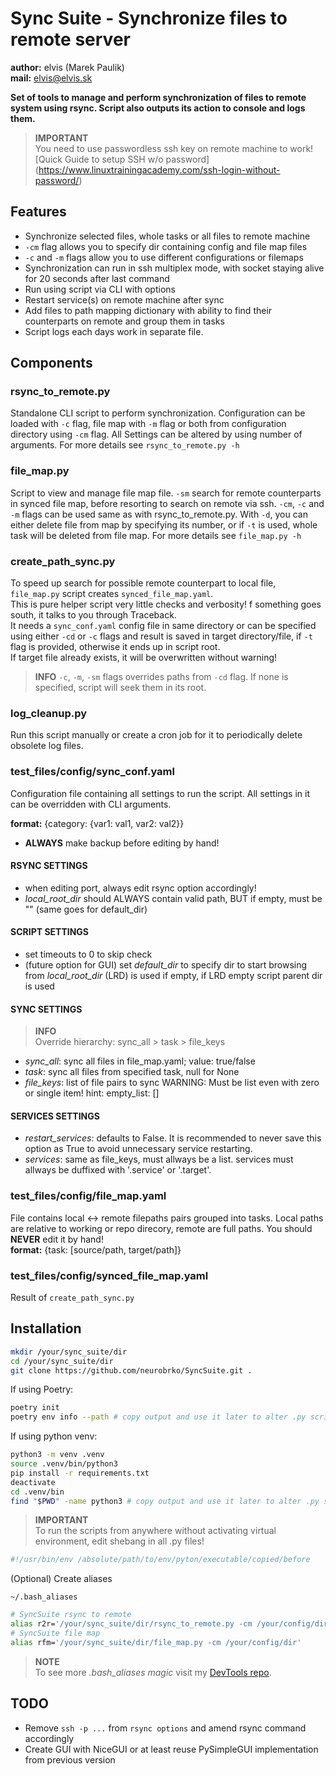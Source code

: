 # Sync Suite - Synchronize files to remote server

**author:** elvis (Marek Paulik)\
**mail:** [elvis@elvis.sk](mailto:elvis@elvis.sk)

**Set of tools to manage and perform synchronization of files to remote
system using rsync. Script also outputs its action to console and logs them.**

> **IMPORTANT**\
> You need to use passwordless ssh key on remote machine to work!
> [Quick Guide to setup SSH w/o password]
> (<https://www.linuxtrainingacademy.com/ssh-login-without-password/>)

## Features

- Synchronize selected files, whole tasks or all files to remote machine
- `-cm` flag allows you to specify dir containing config and file map files
- `-c` and `-m` flags allow you to use different configurations or filemaps
- Synchronization can run in ssh multiplex mode, with socket staying alive
for 20 seconds after last command
- Run using script via CLI with options
- Restart service(s) on remote machine after sync
- Add files to path mapping dictionary with ability to find their
counterparts on remote and group them in tasks
- Script logs each days work in separate file.

## Components

### rsync_to_remote.py

Standalone CLI script to perform synchronization. Configuration can be loaded
with `-c` flag, file map with `-m` flag or both from configuration directory
using `-cm` flag. All Settings can be altered by using number of arguments.
For more details see `rsync_to_remote.py -h`

### file_map.py

Script to view and manage file map file. `-sm` search for remote counterparts
in synced file map, before resorting to search on remote via ssh. `-cm`, `-c`
and `-m` flags can be used same as with rsync_to_remote.py. With `-d`, you can
either delete file from map by specifying its number, or if `-t` is used,
whole task will be deleted from file map.
For more details see `file_map.py -h`

### create_path_sync.py

To speed up search for possible remote counterpart to local file, `file_map.py`
script creates `synced_file_map.yaml`.\
This is pure helper script very little checks and verbosity!
f something goes south, it talks to you through Traceback.\
It needs a `sync_conf.yaml` config file in same directory or can be specified
using either `-cd` or `-c` flags and result is saved in target directory/file,
if `-t` flag is provided, otherwise it ends up in script root.\
If target file already exists, it will be overwritten without warning!

> **INFO**
> `-c`, `-m`, `-sm` flags overrides paths from `-cd` flag. If none is specified,
> script will seek them in its root.

### log_cleanup.py

Run this script manually or create a cron job for it to periodically delete
obsolete log files.

### test_files/config/sync_conf.yaml

Configuration file containing all settings to run the script. All settings in
it can be overridden with CLI arguments.

**format:** {category: {var1: val1, var2: val2}}

- **ALWAYS** make backup before editing by hand!

#### RSYNC SETTINGS

- when editing port, always edit rsync option accordingly!
- *local_root_dir* should ALWAYS contain valid path, BUT if empty, must be ""
(same goes for default_dir)

#### SCRIPT SETTINGS

- set timeouts to 0 to skip check
- (future option for GUI) set *default_dir* to specify dir to start browsing
from *local_root_dir* (LRD) is used if empty, if LRD empty script parent dir
is used

#### SYNC SETTINGS

> **INFO**\
> Override hierarchy: sync_all > task > file_keys

- *sync_all*: sync all files in file_map.yaml; value: true/false
- *task*: sync all files from specified task, null for None
- *file_keys*: list of file pairs to sync WARNING: Must be list even with zero
or single item! hint: empty_list: []

#### SERVICES SETTINGS

- *restart_services*: defaults to False. It is recommended to never save this
option as True to avoid unnecessary service restarting.
- *services*: same as file_keys, must allways be a list. services must allways
be duffixed with '.service' or '.target'.

### test_files/config/file_map.yaml

File contains local <-> remote filepaths pairs grouped into tasks.
Local paths are relative to working or repo direcory,
remote are full paths. You should **NEVER** edit it by hand!\
**format:** {task: [source/path, target/path]}

### test_files/config/synced_file_map.yaml

Result of `create_path_sync.py`

## Installation

```bash
mkdir /your/sync_suite/dir
cd /your/sync_suite/dir
git clone https://github.com/neurobrko/SyncSuite.git .
```

If using Poetry:

```bash
poetry init
poetry env info --path # copy output and use it later to alter .py scripts
```

If using python venv:

```bash
python3 -m venv .venv
source .venv/bin/python3
pip install -r requirements.txt
deactivate
cd .venv/bin
find "$PWD" -name python3 # copy output and use it later to alter .py scripts
```

> **IMPORTANT**\
> To run the scripts from anywhere without activating virtual environment,
> edit shebang in all .py files!

```python
#!/usr/bin/env /absolute/path/to/env/pyton/executable/copied/before
```

(Optional) Create aliases

`~/.bash_aliases`

```sh
# SyncSuite rsync to remote
alias r2r='/your/sync_suite/dir/rsync_to_remote.py -cm /your/config/dir/'
# SyncSuite file map
alias rfm='/your/sync_suite/dir/file_map.py -cm /your/config/dir'
```

> **NOTE**\
> To see more *.bash_aliases magic* visit my [DevTools repo](https://github.com/neurobrko/DevTools).

## TODO

- Remove `ssh -p ...` from `rsync options` and amend rsync command accordingly
- Create GUI with NiceGUI or at least reuse PySimpleGUI
implementation from previous version

